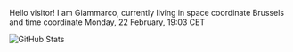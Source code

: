 Hello visitor! I am Giammarco, currently living in space coordinate Brussels and time coordinate Monday, 22 February, 19:03 CET

![GitHub Stats](https://github-readme-stats.vercel.app/api?username=grcasanova)
